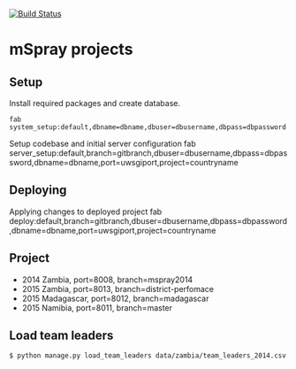 [![Build Status](http://drone.onalabs.org/api/badge/github.com/onaio/mspray/status.svg?branch=master)](http://drone.onalabs.org/github.com/onaio/mspray)

mSpray projects
===============

Setup
-----

Install required packages and create database.

    fab system_setup:default,dbname=dbname,dbuser=dbusername,dbpass=dbpassword

Setup codebase and initial server configuration
    fab server_setup:default,branch=gitbranch,dbuser=dbusername,dbpass=dbpassword,dbname=dbname,port=uwsgiport,project=countryname

Deploying
---------

Applying changes to deployed project
    fab deploy:default,branch=gitbranch,dbuser=dbusername,dbpass=dbpassword,dbname=dbname,port=uwsgiport,project=countryname

Project
-------

- 2014 Zambia, port=8008, branch=mspray2014
- 2015 Zambia, port=8013, branch=district-perfomace
- 2015 Madagascar, port=8012, branch=madagascar
- 2015 Namibia, port=8011, branch=master

Load team leaders
----------------

    $ python manage.py load_team_leaders data/zambia/team_leaders_2014.csv
